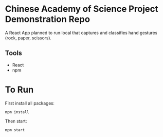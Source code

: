 # Chinese Academy of Science Project Demonstration Repo

A React App planned to run local that captures and classifies hand gestures (rock, paper, scissors).

## Tools
* React
* npm

# To Run
First install all packages:
```
npm install
```

Then start:
```
npm start
```